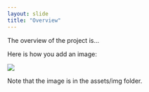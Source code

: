 ```yaml
---
layout: slide
title: "Overview"
---
```


The overview of the project is...

Here is how you add an image:

<img src="{{ site.baseurl }}/assets/img/iit.png">

Note that the image is in the assets/img folder.
